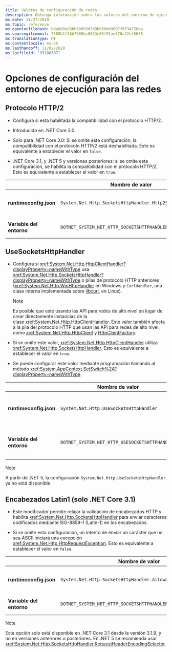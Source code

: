 ```yaml
---
title: Valores de configuración de redes
description: Obtenga información sobre los valores del entorno de ejecución que configuran las redes para las aplicaciones de .NET Core.
ms.date: 11/27/2019
ms.topic: reference
ms.openlocfilehash: bda608e83bb1b093d7d9b860de9607f6734720aa
ms.sourcegitcommit: 7588b1f16b7608bc6833c05f91ae670c22ef56f8
ms.translationtype: HT
ms.contentlocale: es-ES
ms.lasthandoff: 11/02/2020
ms.locfileid: "93188307"
---
```

# <a name="run-time-configuration-options-for-networking"></a>Opciones de configuración del entorno de ejecución para las redes

## <a name="http2-protocol"></a>Protocolo HTTP/2

- Configura si está habilitada la compatibilidad con el protocolo HTTP/2.

- Introducido en .NET Core 3.0.

- Solo para .NET Core 3.0: Si se omite esta configuración, la compatibilidad con el protocolo HTTP/2 está deshabilitada. Esto es equivalente a establecer el valor en `false`.

- .NET Core 3.1, y .NET 5 y versiones posteriores: si se omite esta configuración, se habilita la compatibilidad con el protocolo HTTP/2. Esto es equivalente a establecer el valor en `true`.

| | Nombre de valor | Valores |
| - | - | - |
| **runtimeconfig.json** | `System.Net.Http.SocketsHttpHandler.Http2Support` | `false`: deshabilitado.<br/>`true`: habilitado. |
| **Variable del entorno** | `DOTNET_SYSTEM_NET_HTTP_SOCKETSHTTPHANDLER_HTTP2SUPPORT` | `0`: deshabilitado.<br/>`1`: habilitado. |

## <a name="usesocketshttphandler"></a>UseSocketsHttpHandler

- Configura si <xref:System.Net.Http.HttpClientHandler?displayProperty=nameWithType> usa <xref:System.Net.Http.SocketsHttpHandler?displayProperty=nameWithType> o pilas de protocolo HTTP anteriores (<xref:System.Net.Http.WinHttpHandler> en Windows y `CurlHandler`, una clase interna implementada sobre [libcurl](https://curl.haxx.se/libcurl/), en Linux).

  > [!NOTE]
  > Es posible que esté usando las API para redes de alto nivel en lugar de crear directamente instancias de la clase <xref:System.Net.Http.HttpClientHandler>. Este valor también afecta a la pila del protocolo HTTP que usan las API para redes de alto nivel, como <xref:System.Net.Http.HttpClient> y [HttpClientFactory](/previous-versions/aspnet/hh995280(v=vs.118)).

- Si se omite este valor, <xref:System.Net.Http.HttpClientHandler> utiliza <xref:System.Net.Http.SocketsHttpHandler>. Esto es equivalente a establecer el valor en `true`.

- Se puede configurar este valor mediante programación llamando al método <xref:System.AppContext.SetSwitch%2A?displayProperty=nameWithType>.

| | Nombre de valor | Valores |
| - | - | - |
| **runtimeconfig.json** | `System.Net.Http.UseSocketsHttpHandler` | `true`: habilita el uso de <xref:System.Net.Http.SocketsHttpHandler>.<br/>`false`: habilita el uso de <xref:System.Net.Http.WinHttpHandler> en Windows o [libcurl](https://curl.haxx.se/libcurl/) en Linux |
| **Variable del entorno** | `DOTNET_SYSTEM_NET_HTTP_USESOCKETSHTTPHANDLER` | `1`: habilita el uso de <xref:System.Net.Http.SocketsHttpHandler>.<br/>`0`: habilita el uso de <xref:System.Net.Http.WinHttpHandler> en Windows o [libcurl](https://curl.haxx.se/libcurl/) en Linux |

> [!NOTE]
> A partir de .NET 5, la configuración `System.Net.Http.UseSocketsHttpHandler` ya no está disponible.

## <a name="latin1-headers-net-core-31-only"></a>Encabezados Latin1 (solo .NET Core 3.1)

- Este modificador permite relajar la validación de encabezados HTTP y habilita <xref:System.Net.Http.SocketsHttpHandler> para enviar caracteres codificados mediante ISO-8859-1 (Latin-1) en los encabezados.

- Si se omite esta configuración, un intento de enviar un carácter que no sea ASCII iniciará una excepción <xref:System.Net.Http.HttpRequestException>. Esto es equivalente a establecer el valor en `false`.

| | Nombre de valor | Valores |
| - | - | - |
| **runtimeconfig.json** | `System.Net.Http.SocketsHttpHandler.AllowLatin1Headers` | `false`: deshabilitado.<br/>`true`: habilitado. |
| **Variable del entorno** | `DOTNET_SYSTEM_NET_HTTP_SOCKETSHTTPHANDLER_ALLOWLATIN1HEADERS` | `0`: deshabilitado.<br/>`1`: habilitado. |

> [!NOTE]
> Esta opción solo está disponible en .NET Core 3.1 desde la versión 3.1.9, y no en versiones anteriores o posteriores. En .NET 5 se recomienda usar <xref:System.Net.Http.SocketsHttpHandler.RequestHeaderEncodingSelector>.
